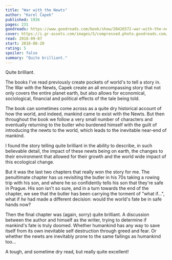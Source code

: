 ```yaml
---
title: "War with the Newts"
author: "Karel Čapek"
published: 1936
pages: 231
goodreads: https://www.goodreads.com/book/show/20426572-war-with-the-newts
cover: https://i.gr-assets.com/images/S/compressed.photo.goodreads.com/books/1388767694l/20426572._SX98_.jpg
read: 2018-09-07
start: 2018-08-20
rating: 5
spoiler: false
summary: "Quite brilliant."
---
```


Quite brilliant.  
  
The books I've read previously create pockets of world's to tell a story in. The War with the Newts, Capek create an all encompassing story that not only covers the entire planet earth, but also allows for economical, sociological, financial and political effects of the tale being told.  
  
The book can sometimes come across as a quite dry historical account of how the world, and indeed, mankind came to exist with the Newts. But then throughout the book we follow a very small number of characters and eventually returning to the butler who burdened himself with the guilt of introducing the newts to the world, which leads to the inevitable near-end of mankind.  
  
I found the story telling quite brilliant in the ability to describe, in such believable detail, the impact of these newts being on earth, the changes to their environment that allowed for their growth and the world wide impact of this ecological change.  
  
But it was the last two chapters that really won the story for me. The penultimate chapter has us revisiting the butler in his 70s taking a rowing trip with his son, and where he so confidently tells his son that they're safe in Prague. His son isn't so sure, and in a turn towards the end of the chapter, we see that the butler has been carrying the torment of "what if…", what if *he* had made a different decision: would the world's fate be in safe hands now?  
  
Then the final chapter was (again, sorry) quite brilliant. A discussion between the author and himself as the writer, trying to determine if mankind's fate is truly doomed. Whether humankind has any way to save itself from its own inevitable self destruction through greed and fear. Or whether the newts are inevitably prone to the same failings as humankind too…  
  
A tough, and sometime dry read, but really quite excellent!